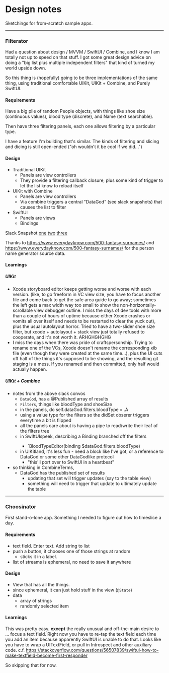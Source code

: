 # Design notes

Sketchings for from-scratch sample apps.


----------
### Filterator

Had a question about design / MVVM / SwiftUI / Combine, and I know I am totally 
not up to speed on that stuff.  I got some great design advice on doing a "big list
plus multiple independent filters" that kind of turned my world upside down.

So this thing is (hopefully) going to be three implementations of the same thing, using
traditional comfortable UIKit, UIKit + Combine, and Purely SwiftUI.

#### Requirements

Have a big pile of random People objects, with things like shoe size (continuous
values), blood type (discrete), and Name (text searchable).

Then have three filtering panels, each one allows filtering by a particular type.

I have a feature I'm building that's similar. The kinds of filtering and slicing and
dicing is still open-ended ("oh wouldn't it be cool if we did...")


#### Design

* Traditional UIKit
    - Panels are view controllers
    - They provide a filtering callback closure, plus some kind of trigger to let the
      list know to reload itself
* UIKit with Combine
    - Panels are view controllers
    - Via combine triggers a central "DataGod" (see slack snapshots) that causes
      the list to filter
* SwiftUI
    - Panels are views
    - Bindings

Slack Snapshot [one](assets/thing1.png) [two](assets/thing2.png) [three](assets/thing3.png)

Thanks to https://www.everydayknow.com/500-fantasy-surnames/ and 
https://www.everydayknow.com/500-fantasy-surnames/ for the person name generator
source data.

#### Learnings

##### UIKit

* Xcode storyboard editor keeps getting worse and worse with each
  version.  (like, to go freeform in VC view size, you have to focus
  another file and come back to get the safe area guide to go away;
  sometimes the left gets a max width way too small to show the
  non-horizontally-scrollable view debugger outline.  I miss the days
  of dev tools with more than a couple of hours of uptime because either Xcode crashes
  or vomits all over itself and needs to be restarted to clear the yuck out), plus the
  usual autolayout horror. Tried to have a two-slider shoe size
  filter, but xcode + autolayout + stack view just totally refused to
  cooperate, and it's not worth it.  ARHGHGHGHG
* I miss the days when there was pride of craftspersonship.  Trying to rename one of
  the VCs, Xcode doesn't rename the corresponding xib file (even though they were created
  at the same time...), plus the UI cuts off half of the things it's supposed to be
  showing, and the resulting git staging is a mess.  If you renamed and then committed,
  only half would actually happen.

##### UIKit + Combine

* notes from the above slack convos
  - `DataGod`, has a @Published array of results
  - `Filters`, things like bloodType and shoeSize
  - in the panels, do self.dataGod.filters.bloodType = .A
  - using a value type for the filters so the didSet obserer triggers everytime 
    a bit is flipped
  - all the panels care about is having a pipe to read/write their leaf of the filters tree
  - in SwiftUIspeek, describing a Binding<BloodType> branched off the filters
    - `BloodTypeEditor(binding $dataGod.filters.bloodType)
  - in UIKitland, it's less fun - need a block like I've got, or a reference to DataGod
    or some other DataGodlike protocol
    - "this'll port over to SwiftUI in a heartbeat"
* so thinking in CombineTerms,
  - DataGod has the published set of results
    - updating that set will trigger updates (say to the table view)
    - something will need to trigger that update to ultimately update the table



----------------------------------------

### Choosinator

First stand-o-lone app.  Something I needed to figure out how to timeslice a day.


#### Requirements


- text field.  Enter text.  Add string to list
- push a button, it chooses one of those strings at random
  - sticks it in a label.
- list of streams is ephemeral, no need to save it anywhere

#### Design

* View that has all the things.
* since ephemeral, it can just hold stuff in the view (`@State`)
* data
  - array of strings
  - randomly selected item

#### Learnings

This was pretty easy.  **except** the really unusual and off-the-main desire
to ... focus a text field.  Right now you have to re-tap the text field each
time you add an item because apparently SwiftUI is unable to do that. Looks
like you have to wrap a UITextField, or pull in Introspect and other auxiliary
code.  c.f. https://stackoverflow.com/questions/56507839/swiftui-how-to-make-textfield-become-first-responder

So skipping that for now.


